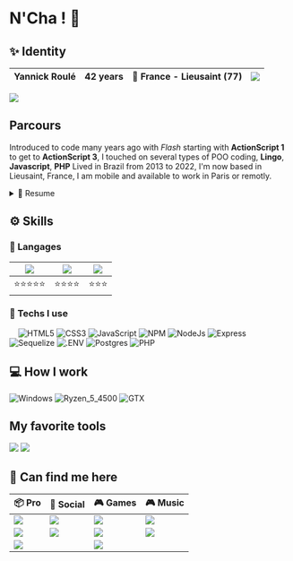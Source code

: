 <!--
**karma-yrb/karma-yrb** is a ✨ _special_ ✨ repository because its `README.md` (this file) appears on your GitHub profile.

Here are some ideas to get you started:

- 🔭 I’m currently working on ...
- 🌱 I’m currently learning ...
- 👯 I’m looking to collaborate on ...
- 🤔 I’m looking for help with ...
- 💬 Ask me about ...
- 📫 How to reach me: ...
- 😄 Pronouns: ...
- ⚡ Fun fact: ...
-->

# N'Cha ! 👋

## ✨ Identity
| Yannick Roulé | 42 years | 🌆 France - Lieusaint (77) | <img src="https://hits.seeyoufarm.com/api/count/incr/badge.svg?url=https%3A%2F%2Fgithub.com%2Fkarma-yrb1212%2Fhit-counter%2FREADME&count_bg=%2379C83D&title_bg=%23555555&icon=go.svg&icon_color=%2300ADD8&title=hits&edge_flat=false"/> |
| ------------- | -------- | ------------------------ | ------------------------------------|

<img src="https://github-readme-stats-git-masterrstaa-rickstaa.vercel.app/api?username=karma-yrb&theme=dark">


<!--![](https://komarev.com/ghpvc/?username=karma-yrb&label=Profile+views)-->


<!--
<img src="https://github-readme-stats.vercel.app/api/top-langs/?username=karma-yrb&theme=dark">
<img src="https://github-readme-streak-stats.herokuapp.com/?user=karma-yrb&theme=dark">
<img src="https://github-profile-trophy.vercel.app/?username=karma-yrb&theme=dark">
-->


## Parcours
Introduced to code many years ago with *Flash* starting with **ActionScript 1** to get to **ActionScript 3**, I touched on several types of POO coding, **Lingo**, **Javascript**, **PHP**
Lived in Brazil from 2013 to 2022, I'm now based in Lieusaint, France, I am mobile and available to work in Paris or remotly.

<details>
<summary>📃 Resume</summary>
  
### Education
  Currently I am a Fullstack JS Developer specialization training within @OClock school
  
### Experience
  
 I worked as:
- Developer, since 2008
- Integrator for about 4 years
- Web designer for about 2 years
  
</details>


## ⚙️ Skills
### 💬 Langages 
| <img src="https://img.shields.io/badge/FRENCH-0050a4?style=for-the-badge">      | <img src="https://img.shields.io/badge/Português-009c3b?style=for-the-badge">     | <img src="https://img.shields.io/badge/ENGLISH-FFFFFF?style=for-the-badge&color=C8102E"> |
| ------------- |-------------|-------------|
| ⭐⭐⭐⭐⭐ |⭐⭐⭐⭐|⭐⭐⭐|

### 🤖 Techs I use
 <img src=""> <img src=""> <img src=""> <img src="">
![HTML5](https://img.shields.io/badge/HTML5-E34F26?style=for-the-badge&logo=html5&logoColor=white)
![CSS3](https://img.shields.io/badge/CSS3-1572B6?style=for-the-badge&logo=css3&logoColor=white)
![JavaScript](https://img.shields.io/badge/JavaScript-323330?style=for-the-badge&logo=javascript&logoColor=F7DF1E)
![NPM](https://img.shields.io/badge/npm-CB3837?style=for-the-badge&logo=npm&logoColor=white)
![NodeJs](https://img.shields.io/badge/Node.js-339933?style=for-the-badge&logo=nodedotjs&logoColor=white)
![Express](https://img.shields.io/static/v1?style=for-the-badge&message=Express&color=000000&logo=Express&logoColor=FFFFFF&label=)
![Sequelize](https://img.shields.io/badge/Sequelize-52B0E7?style=for-the-badge&logo=Sequelize&logoColor=white)
![.ENV](https://img.shields.io/static/v1?style=for-the-badge&message=.ENV&color=222222&logo=.ENV&logoColor=ECD53F&label=)
![Postgres](https://img.shields.io/badge/postgres-%23316192.svg?style=for-the-badge&logo=postgresql&logoColor=white)
![PHP](https://img.shields.io/badge/PHP-blue?style=for-the-badge&logo=php&logoColor=white)

## 💻 How I work
![Windows](https://img.shields.io/badge/Windows-0078D6?style=for-the-badge&logo=windows&logoColor=white)
![Ryzen_5_4500](https://img.shields.io/badge/-Ryzen_5_4500-9d141c?style=for-the-badge&logo=amd&logoColor=white)
![GTX](https://img.shields.io/badge/-GTX%20660-green?style=for-the-badge&logo=nvidia&logoColor=white)

## My favorite tools
<img src="https://img.shields.io/static/v1?style=for-the-badge&message=Google+Chrome&color=4285F4&logo=Google+Chrome&logoColor=FFFFFF&label=">
<img src="https://img.shields.io/static/v1?style=for-the-badge&message=Google+Drive&color=4285F4&logo=Google+Drive&logoColor=FFFFFF&label="> 

## 🔗 Can find me here

| 📦 Pro       | 📱 Social     | 🎮 Games | 🎮 Music |
| ------------- |-------------|-------------|-------------|
| [<img src="https://img.shields.io/badge/LinkedIn-0077B5?style=for-the-badge&logo=linkedin&logoColor=white">](https://www.linkedin.com/in/karmadev/)       | [<img src="https://img.shields.io/badge/Instagram-E4405F?style=for-the-badge&logo=instagram&logoColor=white">](https://www.instagram.com/ex_gringo_papa_life/)           |[<img src="https://img.shields.io/badge/Starcraft_2-000?style=for-the-badge&logo=battle.net&logoColor=148EFF">](https://starcraft2.com/fr-fr/profile/2/1/569434)|[<img src="https://img.shields.io/static/v1?style=for-the-badge&message=Deezer&color=222222&logo=Deezer&logoColor=FEAA2D&label=">](https://www.deezer.com/fr/profile/540258273)|
| [<img src="https://img.shields.io/badge/GitHub-100000?style=for-the-badge&logo=github&logoColor=white">](https://github.com/karma-yrb)     | [<img src="https://img.shields.io/badge/Twitter-1DA1F2?style=for-the-badge&logo=twitter&logoColor=white">](https://twitter.com/KarmaCrea)           | <img src="https://img.shields.io/badge/Nintendo-E60012?style=for-the-badge&logo=nintendo-switch&logoColor=white">| [<img src="https://img.shields.io/static/v1?style=for-the-badge&message=Spotify&color=1DB954&logo=Spotify&logoColor=FFFFFF&label=">](https://open.spotify.com/user/m5chit7dbb7d8byeq3casv9o1)
| [<img src="https://img.shields.io/badge/Resume-0064FD?style=for-the-badge">](https://cvdesignr.com/p/6436699917e3c)  ||<img src="https://img.shields.io/static/v1?style=for-the-badge&message=Steam&color=000000&logo=Steam&logoColor=FFFFFF&label=">|

